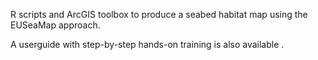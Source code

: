 R scripts and ArcGIS toolbox to produce a seabed habitat map using the EUSeaMap approach.

A userguide with step-by-step hands-on training is also available .
